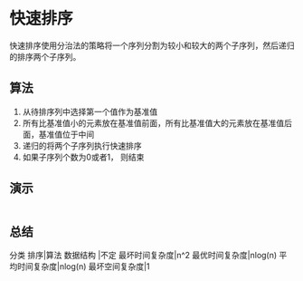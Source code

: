 # 快速排序

快速排序使用分治法的策略将一个序列分割为较小和较大的两个子序列，然后递归的排序两个子序列。

## 算法

1. 从待排序列中选择第一个值作为基准值
2. 所有比基准值小的元素放在基准值前面，所有比基准值大的元素放在基准值后面，基准值位于中间
3. 递归的将两个子序列执行快速排序
4. 如果子序列个数为0或者1， 则结束

## 演示
![]()

## 总结
分类	排序|算法
数据结构	|不定
最坏时间复杂度|n^2
最优时间复杂度|nlog(n)
平均时间复杂度|nlog(n)
最坏空间复杂度|1
